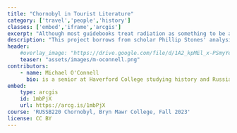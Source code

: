 ```yaml
---
title: "Chornobyl in Tourist Literature"
category: ['travel','people','history']
classes: ['embed','iframe','arcgis']
excerpt: "Although most guidebooks treat radiation as something to be avoided, a 1995 guidebook to Eastern Europe  markets its sinister appeal, describing the Gariūnai Market in Vilnius where 'you can buy everything: a possibly stolen Mercedes, Chernobyl-influenced veggies, western CDs, toothpaste, smoked eel, and so on.'"
description: "This project borrows from scholar Phillip Stones' analysis of Chornobyl tourism to examine Chornobyl's transformation into a tourist attraction. Using travel literature from the past 30 years this exhibit uncovers how publishers turned the site of a devastating industrial accident into a must-see tourist destination."
header:
    #overlay_image: "https://drive.google.com/file/d/1A2_kpMEl_x-PSmyYerBSsef5NaJKi2oN/view?usp=share_link"
    teaser: "assets/images/m-oconnell.png"
contributors:
    - name: Michael O'Connell
      bio: is a senior at Haverford College studying history and Russian.
embed:
    type: arcgis
    id: 1mbPjX
    url: https://arcg.is/1mbPjX
course: 'RUSSB220 Chornobyl, Bryn Mawr College, Fall 2023'
license: CC BY
---
```

